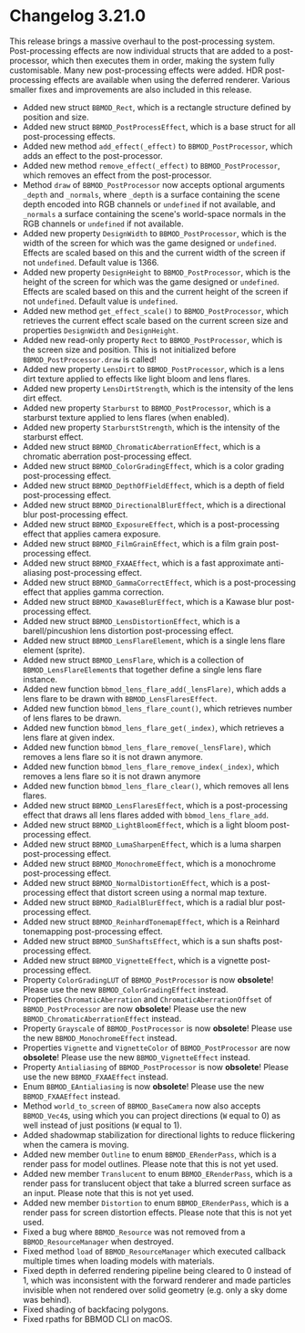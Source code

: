 # Changelog 3.21.0
This release brings a massive overhaul to the post-processing system. Post-processing effects are now individual structs that are added to a post-processor, which then executes them in order, making the system fully customisable. Many new post-processing effects were added. HDR post-processing effects are available when using the deferred renderer. Various smaller fixes and improvements are also included in this release.

* Added new struct `BBMOD_Rect`, which is a rectangle structure defined by position and size.
* Added new struct `BBMOD_PostProcessEffect`, which is a base struct for all post-processing effects.
* Added new method `add_effect(_effect)` to `BBMOD_PostProcessor`, which adds an effect to the post-processor.
* Added new method `remove_effect(_effect)` to `BBMOD_PostProcessor`, which removes an effect from the post-processor.
* Method `draw` of `BBMOD_PostProcessor` now accepts optional arguments `_depth` and `_normals`, where `_depth` is a surface containing the scene depth encoded into RGB channels or `undefined` if not available, and `_normals` a surface containing the scene's world-space normals in the RGB channels or `undefined` if not available.
* Added new property `DesignWidth` to `BBMOD_PostProcessor`, which is the width of the screen for which was the game designed or `undefined`. Effects are scaled based on this and the current width of the screen if not `undefined`. Default value is 1366.
* Added new property `DesignHeight` to `BBMOD_PostProcessor`, which is the height of the screen for which was the game designed or `undefined`. Effects are scaled based on this and the current height of the screen if not `undefined`. Default value is `undefined`.
* Added new method `get_effect_scale()` to `BBMOD_PostProcessor`, which retrieves the current effect scale based on the current screen size and properties `DesignWidth` and `DesignHeight`.
* Added new read-only property `Rect` to `BBMOD_PostProcessor`, which is the screen size and position. This is not initialized before `BBMOD_PostProcessor.draw` is called!
* Added new property `LensDirt` to `BBMOD_PostProcessor`, which is a lens dirt texture applied to effects like light bloom and lens flares.
* Added new property `LensDirtStrength`, which is the intensity of the lens dirt effect.
* Added new property `Starburst` to `BBMOD_PostProcessor`, which is a starburst texture applied to lens flares (when enabled).
* Added new property `StarburstStrength`, which is the intensity of the starburst effect.
* Added new struct `BBMOD_ChromaticAberrationEffect`, which is a chromatic aberration post-processing effect.
* Added new struct `BBMOD_ColorGradingEffect`, which is a color grading post-processing effect.
* Added new struct `BBMOD_DepthOfFieldEffect`, which is a depth of field post-processing effect.
* Added new struct `BBMOD_DirectionalBlurEffect`, which is a directional blur post-processing effect.
* Added new struct `BBMOD_ExposureEffect`, which is a post-processing effect that applies camera exposure.
* Added new struct `BBMOD_FilmGrainEffect`, which is a film grain post-processing effect.
* Added new struct `BBMOD_FXAAEffect`, which is a fast approximate anti-aliasing post-processing effect.
* Added new struct `BBMOD_GammaCorrectEffect`, which is a post-processing effect that applies gamma correction.
* Added new struct `BBMOD_KawaseBlurEffect`, which is a Kawase blur post-processing effect.
* Added new struct `BBMOD_LensDistortionEffect`, which is a barell/pincushion lens distortion post-processing effect.
* Added new struct `BBMOD_LensFlareElement`, which is a single lens flare element (sprite).
* Added new struct `BBMOD_LensFlare`, which is a collection of `BBMOD_LensFlareElement`s that together define a single lens flare instance.
* Added new function `bbmod_lens_flare_add(_lensFlare)`, which adds a lens flare to be drawn with `BBMOD_LensFlaresEffect`.
* Added new function `bbmod_lens_flare_count()`, which retrieves number of lens flares to be drawn.
* Added new function `bbmod_lens_flare_get(_index)`, which retrieves a lens flare at given index.
* Added new function `bbmod_lens_flare_remove(_lensFlare)`, which removes a lens flare so it is not drawn anymore.
* Added new function `bbmod_lens_flare_remove_index(_index)`, which removes a lens flare so it is not drawn anymore
* Added new function `bbmod_lens_flare_clear()`, which removes all lens flares.
* Added new struct `BBMOD_LensFlaresEffect`, which is a post-processing effect that draws all lens flares added with `bbmod_lens_flare_add`.
* Added new struct `BBMOD_LightBloomEffect`, which is a light bloom post-processing effect.
* Added new struct `BBMOD_LumaSharpenEffect`, which is a luma sharpen post-processing effect.
* Added new struct `BBMOD_MonochromeEffect`, which is a monochrome post-processing effect.
* Added new struct `BBMOD_NormalDistortionEffect`, which is a post-processing effect that distort screen using a normal map texture.
* Added new struct `BBMOD_RadialBlurEffect`, which is a radial blur post-processing effect.
* Added new struct `BBMOD_ReinhardTonemapEffect`, which is a Reinhard tonemapping post-processing effect.
* Added new struct `BBMOD_SunShaftsEffect`, which is a sun shafts post-processing effect.
* Added new struct `BBMOD_VignetteEffect`, which is a vignette post-processing effect.
* Property `ColorGradingLUT` of `BBMOD_PostProcessor` is now **obsolete**! Please use the new `BBMOD_ColorGradingEffect` instead.
* Properties `ChromaticAberration` and `ChromaticAberrationOffset` of `BBMOD_PostProcessor` are now **obsolete**! Please use the new `BBMOD_ChromaticAberrationEffect` instead.
* Property `Grayscale` of `BBMOD_PostProcessor` is now **obsolete**! Please use the new `BBMOD_MonochromeEffect` instead.
* Properties `Vignette` and `VignetteColor` of `BBMOD_PostProcessor` are now **obsolete**! Please use the new `BBMOD_VignetteEffect` instead.
* Property `Antialiasing` of `BBMOD_PostProcessor` is now **obsolete**! Please use the new `BBMOD_FXAAEffect` instead.
* Enum `BBMOD_EAntialiasing` is now **obsolete**! Please use the new `BBMOD_FXAAEffect` instead.
* Method `world_to_screen` of `BBMOD_BaseCamera` now also accepts `BBMOD_Vec4`s, using which you can project directions (`W` equal to 0) as well instead of just positions (`W` equal to 1).
* Added shadowmap stabilization for directional lights to reduce flickering when the camera is moving.
* Added new member `Outline` to enum `BBMOD_ERenderPass`, which is a render pass for model outlines. Please note that this is not yet used.
* Added new member `Translucent` to enum `BBMOD_ERenderPass`, which is a render pass for translucent object that take a blurred screen surface as an input. Please note that this is not yet used.
* Added new member `Distortion` to enum `BBMOD_ERenderPass`, which is a render pass for screen distortion effects. Please note that this is not yet used.
* Fixed a bug where `BBMOD_Resource` was not removed from a `BBMOD_ResourceManager` when destroyed.
* Fixed method `load` of `BBMOD_ResourceManager` which executed callback multiple times when loading models with materials.
* Fixed depth in deferred rendering pipeline being cleared to 0 instead of 1, which was inconsistent with the forward renderer and made particles invisible when not rendered over solid geometry (e.g. only a sky dome was behind).
* Fixed shading of backfacing polygons.
* Fixed rpaths for BBMOD CLI on macOS.
